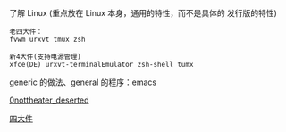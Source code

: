 
了解 Linux (重点放在 Linux 本身，通用的特性，而不是具体的 发行版的特性)
```
老四大件：
fvwm urxvt tmux zsh

新4大件(支持电源管理)
xfce(DE) urxvt-terminalEmulator zsh-shell tumx
```

generic 的做法、general 的程序：emacs

[0nottheater_deserted](https://github.com/7900ms/0nottheater_deserted#fedora)

[四大件](https://github.com/7900ms/0nottheater_deserted/blob/master/book/LXDE-fundamental-安装.txt)
